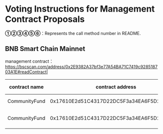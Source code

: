 # Voting Instructions for Management Contract Proposals

**①②③④⑤⑥**：Represents the call method number in README.

## BNB Smart Chain Mainnet

management contract：https://bscscan.com/address/0x2E9382A37bf3e77A54BA71C7419c928518703A1E#readContract|

|contract name|contract address|Proposal ID|Proposal operation|invoke methods|data call|
| --- | --- | --- |--- | --- | --- |
| CommunityFund| 0x17610E2d51C4317D22DC5F3a34EA6F5D231F7110|   |**⑤**Upgrade Contract|upgrad|   0x0DdfDD48145726A0b7B2e12Bf5CD5173b94c7728  |
| CommunityFund|  0x17610E2d51C4317D22DC5F3a34EA6F5D231F7110|  |**③**Setting up file contracts |  setFile | 0xfd828cb2000000000000000000000000141d8dc76f6c689fabf75ea064a113e76255630f|
